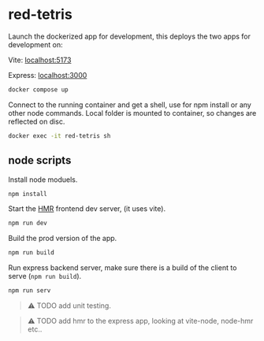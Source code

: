 # red-tetris

Launch the dockerized app for development, this deploys the two apps for development on:

Vite: [localhost:5173](http://localhost:5173)

Express: [localhost:3000](http://localhost:3000)

```bash
docker compose up
```

Connect to the running container and get a shell, use for npm install or any other node commands. Local folder is mounted to container, so changes are reflected on disc.

```bash
docker exec -it red-tetris sh
```

## node scripts

Install node moduels.
```bash
npm install
```

Start the [HMR](https://vite.dev/guide/features.html#hot-module-replacement) frontend dev server, (it uses vite).
```bash
npm run dev
```

Build the prod version of the app.
```bash
npm run build
```

Run express backend server, make sure there is a build of the client to serve (`npm run build`).
```bash
npm run serv
```

> :warning: TODO add unit testing. 

> :warning: TODO add hmr to the express app, looking at vite-node, node-hmr etc..
